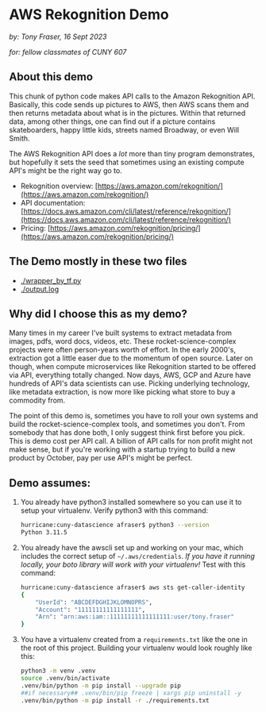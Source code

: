 # AWS Rekognition Demo
*by: Tony Fraser, 16 Sept 2023*

*for: fellow classmates of CUNY 607* 

## About this demo
This chunk of python code makes API calls to the Amazon Rekognition API. Basically, this code sends up pictures to AWS, then AWS scans them and then returns metadata about what is in the pictures. Within that returned data, among other things, one can find out if a picture contains skateboarders, happy little kids, streets named Broadway, or even Will Smith. 

The AWS Rekognition API does a _lot_ more than tiny program demonstrates, but hopefully it sets the seed that sometimes using an existing compute API's might be the right way go to. 

* Rekognition overview: [https://aws.amazon.com/rekognition/](https://aws.amazon.com/rekognition/)
* API documentation: [https://docs.aws.amazon.com/cli/latest/reference/rekognition/](https://docs.aws.amazon.com/cli/latest/reference/rekognition/)
* Pricing: [https://aws.amazon.com/rekognition/pricing/](https://aws.amazon.com/rekognition/pricing/)


## The Demo mostly in these two files
* [./wrapper_by_tf.py](wrapper_by_tf.py)
* [./output.log](./output.log)

## Why did I choose this as my demo?
Many times in my career I've built systems to extract metadata from images, pdfs, word docs, videos, etc. These rocket-science-complex projects were often person-years worth of effort. In the early 2000's, extraction got a little easer due to the momentum of open source. Later on though, when compute microservices like Rekognition started to be offered via API, everything totally changed. Now days, AWS, GCP and Azure have hundreds of API's data scientists can use. Picking underlying technology, like metadata extraction, is now more like picking what store to buy a commodity from.

The point of this demo is, sometimes you have to roll your own systems and build the rocket-science-complex tools, and sometimes you don't. From somebody that has done both, I only suggest think first before you pick. This is demo cost per API call. A billion of API calls for non profit might not make sense, but if you're working with a startup trying to build a new product by October, pay per use API's might be perfect. 

## Demo assumes:
1. You already have python3 installed somewhere so you can use it to setup your virtualenv. Verify python3 with this command: 
    ```sh
    hurricane:cuny-datascience afraser$ python3 --version
    Python 3.11.5
    ```
1. You already have the awscli set up and working on your mac, which includes the correct setup of `~/.aws/credentials`. *If you have it running locally, your boto library will work with your virtualenv!* Test with this command:  
    ```sh
    hurricane:cuny-datascience afraser$ aws sts get-caller-identity
    {
        "UserId": "ABCDEFDGHIJKLOMNOPRS",
        "Account": "11111111111111111",
        "Arn": "arn:aws:iam::11111111111111111:user/tony.fraser"
    }
    ```
1. You  have a virtualenv created from a `requirements.txt` like the one in the root of this project. Building your virtualenv would look roughly like this:
    ```sh
    python3 -m venv .venv
    source .venv/bin/activate
    .venv/bin/python -m pip install --upgrade pip 
    ##if necessary## .venv/bin/pip freeze | xargs pip uninstall -y 
    .venv/bin/python -m pip install -r ./requirements.txt
    ```


